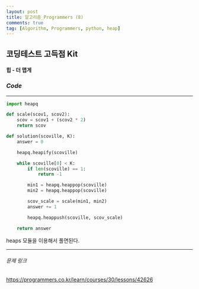 ```yaml
---
layout: post
title: 알고리즘_Programmers (8)
comments: true
tag: [Algorithm, Programmers, python, heap]
---
```




## 코딩테스트 고득점 Kit



#### 힙  - 더 맵게           

### *Code*

---

```python
import heapq

def scale(scov1, scov2):
    scov = scov1 + (scov2 * 2)
    return scov

def solution(scoville, K):
    answer = 0

    heapq.heapify(scoville)

    while scoville[0] < K:
        if len(scoville) == 1:
            return -1

        min1 = heapq.heappop(scoville)
        min2 = heapq.heappop(scoville)

        scov_scale = scale(min1, min2)
        answer += 1

        heapq.heappush(scoville, scov_scale)

    return answer
```

 heaps 모듈을 이용해서 풀면된다.

---

###### 문제 링크

<https://programmers.co.kr/learn/courses/30/lessons/42626>